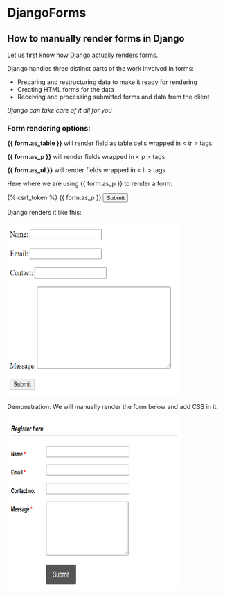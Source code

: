 # DjangoForms
## How to manually render forms in Django

Let us first know how Django actually renders forms.

Django handles three distinct parts of the work involved in forms:
* Preparing and restructuring data to make it ready for rendering
* Creating HTML forms for the data
* Receiving and processing submitted forms and data from the client


*Django can take care of it all for you*

### Form rendering options: 

**{{ form.as_table }}** will render field as table cells wrapped in < tr > tags
  
**{{ form.as_p }}** will render fields wrapped in < p > tags
  
**{{ form.as_ul }}** will render fields wrapped in < li > tags
  
Here where we are using {{ form.as_p }} to render a form:
<div>
 <form method="post">
    {% csrf_token %}
    {{ form.as_p }}
    <input type="submit" value="Submit">
 </form> 
</div>

Django renders it like this:

<img src="images/form.PNG" width="400" height="400">

Demonstration:
We will manually render the form below and add CSS in it:

<img src="images/Capture.PNG" width="400" height="400">

